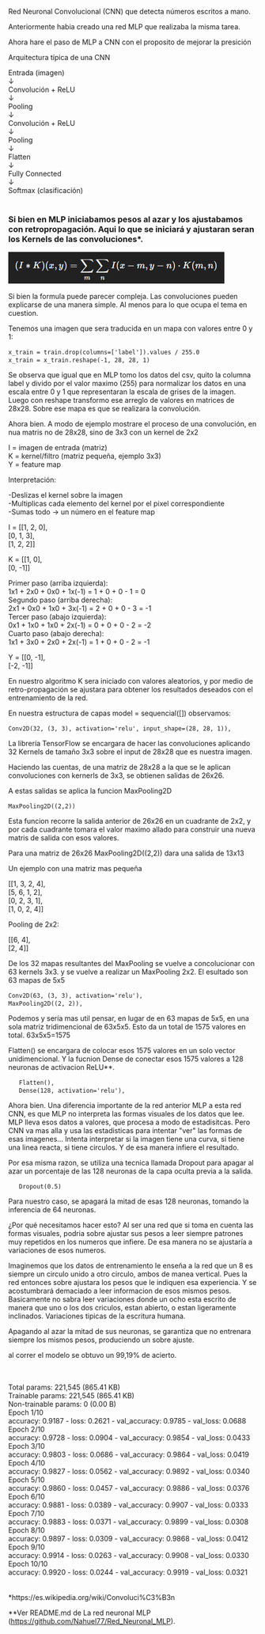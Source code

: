 Red Neuronal Convolucional (CNN) que detecta números escritos a mano.

Anteriormente habia creado una red MLP que realizaba la misma tarea.

Ahora hare el paso de MLP a CNN con el proposito de mejorar la presición

Arquitectura típica de una CNN

Entrada (imagen) </br>
       ↓</br>
Convolución + ReLU</br>
       ↓</br>
Pooling</br>
       ↓</br>
Convolución + ReLU</br>
       ↓</br>
Pooling</br>
       ↓</br>
Flatten</br>
       ↓</br>
Fully Connected</br>
       ↓</br>
Softmax (clasificación)</br>
</br>
<h3>Si bien en MLP iniciabamos pesos al azar y los ajustabamos con retropropagación. Aqui lo que se iniciará y ajustaran seran los Kernels de las convoluciones*.</h3>

![alt text](miscellaneous/image.png)

Si bien la formula puede parecer compleja. Las convoluciones pueden explicarse de una manera simple. Al menos para lo que ocupa el tema en cuestion.

Tenemos una imagen que sera traducida en un mapa con valores entre 0 y 1:

    x_train = train.drop(columns=['label']).values / 255.0
    x_train = x_train.reshape(-1, 28, 28, 1)
    
Se observa que igual que en MLP tomo los datos del csv, quito la columna label y divido por el valor maximo (255) para normalizar los datos en una escala entre 0 y 1 que representaran la escala de grises de la imagen.
Luego con reshape transformo ese arreglo de valores en matrices de 28x28. Sobre ese mapa es que se realizara la convolución.

Ahora bien. A modo de ejemplo mostrare el proceso de una convolución, en nua matris no de 28x28, sino de 3x3 con un kernel de 2x2

I = imagen de entrada (matriz)</br>
K = kernel/filtro (matriz pequeña, ejemplo 3x3)</br>
Y = feature map</br>

Interpretación:

-Deslizas el kernel sobre la imagen</br>
-Multiplicas cada elemento del kernel por el pixel correspondiente</br>
-Sumas todo → un número en el feature map</br>

I = [[1, 2, 0],</br>
     [0, 1, 3],</br>
     [1, 2, 2]]</br>

K = [[1, 0],</br>
     [0, -1]]</br>

Primer paso (arriba izquierda):</br>
1x1 + 2x0 + 0x0 + 1x(-1) = 1 + 0 + 0 - 1 = 0</br>
Segundo paso (arriba derecha):</br>
2x1 + 0x0 + 1x0 + 3x(-1) = 2 + 0 + 0 - 3 = -1</br>
Tercer paso (abajo izquierda):</br>
0x1 + 1x0 + 1x0 + 2x(-1) = 0 + 0 + 0 - 2 = -2</br>
Cuarto paso (abajo derecha):</br>
1x1 + 3x0 + 2x0 + 2x(-1) = 1 + 0 + 0 - 2 = -1</br>

Y = [[0, -1],</br>
     [-2, -1]]</br>

En nuestro algoritmo K sera iniciado con valores aleatorios, y por medio de retro-propagación se ajustara para obtener los resultados deseados con el entrenamiento de la red.

En nuestra estructura de capas model = sequencial([]) observamos:

    Conv2D(32, (3, 3), activation='relu', input_shape=(28, 28, 1)),

La librería TensorFlow se encargara de hacer las convoluciones aplicando 32 Kernels de tamaño 3x3 sobre el input de 28x28 que es nuestra imagen.

Haciendo las cuentas, de una matriz de 28x28 a la que se le aplican convoluciones con kernerls de 3x3, se obtienen salidas de 26x26.

A estas salidas se aplica la funcion MaxPooling2D

    MaxPooling2D((2,2))

Esta funcion recorre la salida anterior de 26x26 en un cuadrante de 2x2, y por cada cuadrante tomara el valor maximo allado para construir una nueva matris de salida con esos valores.

Para una matriz de 26x26 MaxPooling2D((2,2)) dara una salida de 13x13

Un ejemplo con una matriz mas pequeña

[[1, 3, 2, 4],</br>
 [5, 6, 1, 2],</br>
 [0, 2, 3, 1],</br>
 [1, 0, 2, 4]]</br>

Pooling de 2x2:

[[6, 4],</br>
 [2, 4]]</br>

De los 32 mapas resultantes del MaxPooling se vuelve a concolucionar con 63 kernels 3x3. y se vuelve a realizar un MaxPooling 2x2. El esultado son 63 mapas de 5x5

    Conv2D(63, (3, 3), activation='relu'),
    MaxPooling2D((2, 2)),

Podemos y sería mas util pensar, en lugar de en 63 mapas de 5x5, en una sola matriz tridimencional de 63x5x5.
Esto da un total de 1575 valores en total. 63x5x5=1575

Flatten() se encargara de colocar esos 1575 valores en un solo vector unidimencional. Y la fucnion Dense de conectar esos 1575 valores a 128 neuronas de activacion ReLU**.

       Flatten(),
       Dense(128, activation='relu'),

Ahora bien. Una diferencia importante de la red anterior MLP a esta red CNN, es que MLP no interpreta las formas visuales de los datos que lee. MLP lleva esos datos a valores, que procesa a modo de estadisitcas.
Pero CNN va mas alla y usa las estadisticas para intentar "ver" las formas de esas imagenes... Intenta interpretar si la imagen tiene una curva, si tiene una linea reacta, si tiene circulos. Y de esa manera infiere el resultado.

Por esa misma razon, se utiliza una tecnica llamada Dropout para apagar al azar un porcentaje de las 128 neuronas de la capa oculta previa a la salida.

       Dropout(0.5)

Para nuestro caso, se apagará la mitad de esas 128 neuronas, tomando la inferencia de 64 neuronas.

¿Por qué necesitamos hacer esto? Al ser una red que si toma en cuenta las formas visuales, podria sobre ajustar sus pesos a leer siempre patrones muy repetidos en los numeros que infiere. De esa manera no se ajustaría a variaciones de esos numeros.

Imaginemos que los datos de entrenamiento le enseña a la red que un 8 es siempre un circulo unido a otro circulo, ambos de manea vertical. Pues la red entonces sobre ajustara los pesos que le indiquen esa experiencia. Y se acostumbrará demaciado a leer informacion de esos mismos pesos.
Basicamente no sabra leer variaciones donde un ocho esta escrito de manera que uno o los dos criculos, estan abierto, o estan ligeramente inclinados. Variaciones tipicas de la escritura humana.

Apagando al azar la mitad de sus neuronas, se garantiza que no entrenara siempre los mismos pesos, produciendo un sobre ajuste.

al correr el modelo se obtuvo un 99,19% de acierto.

</br>
</br>
 Total params: 221,545 (865.41 KB)</br>
 Trainable params: 221,545 (865.41 KB)</br>
 Non-trainable params: 0 (0.00 B)</br>
Epoch 1/10</br>
accuracy: 0.9187 - loss: 0.2621 - val_accuracy: 0.9785 - val_loss: 0.0688</br>
Epoch 2/10</br>
accuracy: 0.9728 - loss: 0.0904 - val_accuracy: 0.9854 - val_loss: 0.0433</br>
Epoch 3/10</br>
accuracy: 0.9803 - loss: 0.0686 - val_accuracy: 0.9864 - val_loss: 0.0419</br>
Epoch 4/10</br>
accuracy: 0.9827 - loss: 0.0562 - val_accuracy: 0.9892 - val_loss: 0.0340</br>
Epoch 5/10</br>
accuracy: 0.9860 - loss: 0.0457 - val_accuracy: 0.9886 - val_loss: 0.0376</br>
Epoch 6/10</br>
accuracy: 0.9881 - loss: 0.0389 - val_accuracy: 0.9907 - val_loss: 0.0333</br>
Epoch 7/10</br>
accuracy: 0.9883 - loss: 0.0371 - val_accuracy: 0.9899 - val_loss: 0.0308</br>
Epoch 8/10</br>
accuracy: 0.9897 - loss: 0.0309 - val_accuracy: 0.9868 - val_loss: 0.0412</br>
Epoch 9/10</br>
accuracy: 0.9914 - loss: 0.0263 - val_accuracy: 0.9908 - val_loss: 0.0330</br>
Epoch 10/10</br>
accuracy: 0.9920 - loss: 0.0244 - val_accuracy: 0.9919 - val_loss: 0.0321</br>
</br>
</br>
*https://es.wikipedia.org/wiki/Convoluci%C3%B3n

**Ver README.md de La red neuronal MLP (https://github.com/Nahuel77/Red_Neuronal_MLP).
